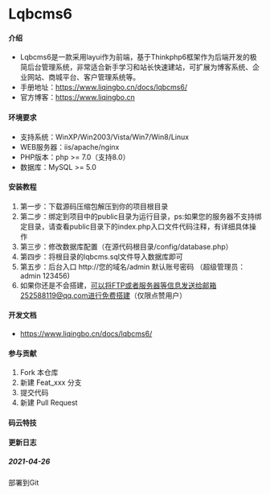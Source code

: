 # Lqbcms6

#### 介绍
* Lqbcms6是一款采用layui作为前端，基于Thinkphp6框架作为后端开发的极简后台管理系统，非常适合新手学习和站长快速建站，可扩展为博客系统、企业网站、商城平台、客户管理系统等。
* 手册地址：https://www.liqingbo.cn/docs/lqbcms6/
* 官方博客：https://www.liqingbo.cn

#### 环境要求
* 支持系统：WinXP/Win2003/Vista/Win7/Win8/Linux
* WEB服务器：iis/apache/nginx
* PHP版本：php >= 7.0（支持8.0）
* 数据库：MySQL >= 5.0

#### 安装教程

1.  第一步：下载源码压缩包解压到你的项目根目录
2.  第二步：绑定到项目中的public目录为运行目录，ps:如果您的服务器不支持绑定目录，请查看public目录下的index.php入口文件代码注释，有详细具体操作
3.  第三步：修改数据库配置（在源代码根目录/config/database.php）
4.  第四步：将根目录的lqbcms.sql文件导入数据库即可
5.  第五步：后台入口 http://您的域名/admin 默认账号密码 （超级管理员：admin 123456)
6.  如果你还是不会搭建，可以将FTP或者服务器等信息发送给邮箱252588119@qq.com进行免费搭建（仅限点赞用户）

#### 开发文档

* https://www.liqingbo.cn/docs/lqbcms6/

#### 参与贡献

1.  Fork 本仓库
2.  新建 Feat_xxx 分支
3.  提交代码
4.  新建 Pull Request


#### 码云特技

#### 更新日志

##### 2021-04-26
部署到Git
